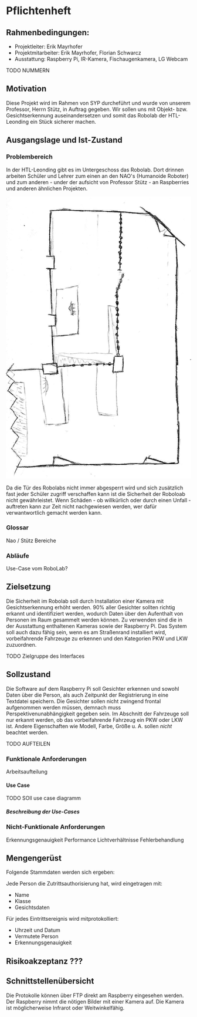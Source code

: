 # Pflichtenheft

## Rahmenbedingungen:
* Projektleiter: Erik Mayrhofer
* Projektmitarbeiter: Erik Mayrhofer, Florian Schwarcz
* Ausstattung: Raspberry Pi, IR-Kamera, Fischaugenkamera, LG Webcam

TODO NUMMERN
## Motivation

Diese Projekt wird im Rahmen von SYP durcheführt und wurde von unserem Professor, Herrn Stütz, in Auftrag gegeben. Wir sollen uns mit Objekt- bzw. Gesichtserkennung auseinandersetzen und somit das Robolab der HTL-Leonding ein Stück sicherer machen.

## Ausgangslage und Ist-Zustand

### Problembereich

In der HTL-Leonding gibt es im Untergeschoss das Robolab. Dort drinnen arbeiten Schüler und Lehrer zum einen an den NAO's (Humanoide Roboter) und zum anderen - under der aufsicht von Professor Stütz - an Raspberries und anderen ähnlichen Projekten.

![Plan des Robolabs](./images/Robolab-Plan.jpg "Relevanter Bereich des Robolabs (nicht maßstabsgetreu)")

Da die Tür des Robolabs nicht immer abgesperrt wird und sich zusätzlich fast jeder Schüler zugriff verschaffen kann ist die Sicherheit der Roboloab nicht gewährleistet. Wenn Schäden - ob willkürlich oder durch einen Unfall - auftreten kann zur Zeit nicht nachgewiesen werden, wer dafür verwantwortlich gemacht werden kann.

### Glossar

Nao / Stütz
Bereiche

### Abläufe

Use-Case vom RoboLab?

## Zielsetzung

Die Sicherheit im Robolab soll durch Installation einer Kamera mit Gesichtserkennung erhöht werden. 90% aller Gesichter sollten richtig erkannt und identifiziert werden, wodurch Daten über den Aufenthalt von Personen im Raum gesammelt werden können. Zu verwenden sind die in der Ausstattung enthaltenen Kameras sowie der Raspberry Pi.
Das System soll auch dazu fähig sein, wenn es am Straßenrand installiert wird, vorbeifahrende Fahrzeuge zu erkennen und den Kategorien PKW und LKW zuzuordnen.

TODO Zielgruppe des Interfaces

## Sollzustand

Die Software auf dem Raspberry Pi soll Gesichter erkennen und sowohl Daten über die Person, als auch Zeitpunkt der Registrierung in eine Textdatei speichern. Die Gesichter sollen nicht zwingend frontal aufgenommen werden müssen, demnach muss Perspektivenunabhängigkeit gegeben sein.
Im Abschnitt der Fahrzeuge soll nur erkannt werden, ob das vorbeifahrende Fahrzeug ein PKW oder LKW ist. Andere Eigenschaften wie Modell, Farbe, Größe u. A. sollen *nicht* beachtet werden.

TODO AUFTEILEN

### Funktionale Anforderungen
Arbeitsaufteilung
#### Use Case

TODO SOll use case diagramm

##### Beschreibung der Use-Cases
### Nicht-Funktionale Anforderungen
Erkennungsgenauigkeit
Performance
Lichtverhältnisse
Fehlerbehandlung

## Mengengerüst
Folgende Stammdaten werden sich ergeben:

Jede Person die Zutrittsauthorisierung hat, wird eingetragen mit:
* Name
* Klasse
* Gesichtsdaten

Für jedes Eintrittsereignis wird mitprotokolliert:
* Uhrzeit und Datum
* Vermutete Person
* Erkennungsgenauigkeit

## Risikoakzeptanz ???

## Schnittstellenübersicht
Die Protokolle können über FTP direkt am Raspberry eingesehen werden. Der Raspberry nimmt die nötigen Bilder mit einer Kamera auf. Die Kamera ist möglicherweise Infrarot oder Weitwinkelfähig.